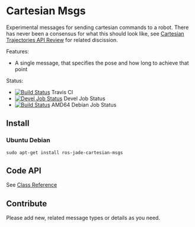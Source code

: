 # Cartesian Msgs

Experimental messages for sending cartesian commands to a robot. There has never been a consensus for what this should look like, see [Cartesian Trajectories API Review](http://wiki.ros.org/trajectory_msgs/Reviews/Cartesian%20Trajectories_API_Review_2013_06_05) for related discission.

Features:

 - A single message, that specifies the pose and how long to achieve that point

Status:

 * [![Build Status](https://travis-ci.org/davetcoleman/cartesian_msgs.svg)](https://travis-ci.org/davetcoleman/cartesian_msgs) Travis CI
 * [![Devel Job Status](http://jenkins.ros.org/buildStatus/icon?job=devel-jade-cartesian-msgs)](http://jenkins.ros.org/job/devel-jade-cartesian_msgs) Devel Job Status
 * [![Build Status](http://jenkins.ros.org/buildStatus/icon?job=ros-jade-cartesian-msgs_binarydeb_trusty_amd64)](http://jenkins.ros.org/job/ros-jade-cartesian-msgs_binarydeb_trusty_amd64/) AMD64 Debian Job Status

## Install

### Ubuntu Debian

```
sudo apt-get install ros-jade-cartesian-msgs
```

## Code API

See [Class Reference](http://docs.ros.org/jade/api/cartesian_msgs/html/)

## Contribute

Please add new, related message types or details as you need.
